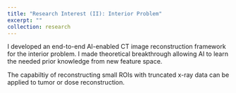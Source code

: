 ```yaml
---
title: "Research Interest (II): Interior Problem"
excerpt: ""
collection: research
---
```


I developed an end-to-end AI-enabled CT image reconstruction framework for the interior problem. I made theoretical breakthrough allowing AI to learn the needed prior knowledge from new feature space.

The capabiltiy of reconstructing small ROIs with truncated x-ray data can be applied to tumor or dose reconstruction.